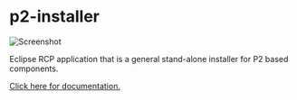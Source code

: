 p2-installer
============

![Screenshot](https://raw.github.com/MentorEmbedded/p2-installer/master/screenshot.png)

Eclipse RCP application that is a general stand-alone installer for P2 based components.

[Click here for documentation.](https://github.com/MentorEmbedded/p2-installer/blob/master/p2-installer.pdf)